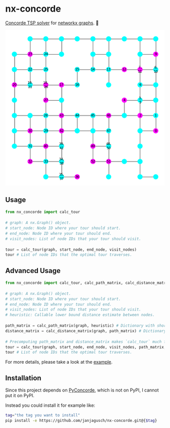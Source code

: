 # nx-concorde

[Concorde TSP solver](http://www.math.uwaterloo.ca/tsp/concorde.html) for [networkx graphs](https://networkx.github.io/). 🛫

![Example](example.png)

## Usage

```python
from nx_concorde import calc_tour

# graph: A nx.Graph() object.
# start_node: Node ID where your tour should start.
# end_node: Node ID where your tour should end.
# visit_nodes: List of node IDs that your tour should visit.

tour = calc_tour(graph, start_node, end_node, visit_nodes)
tour # List of node IDs that the optimal tour traverses.
```

## Advanced Usage

```python
from nx_concorde import calc_tour, calc_path_matrix, calc_distance_matrix

# graph: A nx.Graph() object.
# start_node: Node ID where your tour should start.
# end_node: Node ID where your tour should end.
# visit_nodes: List of node IDs that your tour should visit.
# heuristic: Callable lower bound distance estimate between nodes.

path_matrix = calc_path_matrix(graph, heuristic) # Dictionary with shortest paths.
distance_matrix = calc_distance_matrix(graph, path_matrix) # Dictionary with shortest path lengths.

# Precomputing path_matrix and distance_matrix makes `calc_tour` much faster.
tour = calc_tour(graph, start_node, end_node, visit_nodes, path_matrix, distance_matrix)
tour # List of node IDs that the optimal tour traverses.
```

For more details, please take a look at the [example](example.py).

## Installation

Since this project depends on [PyConcorde](https://github.com/jvkersch/pyconcorde), which is not on PyPI, I cannot put it on PyPI.

Instead you could install it for example like:

```sh
tag="the tag you want to install"
pip install -e https://github.com/janjagusch/nx-concorde.git@{$tag}
```
